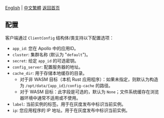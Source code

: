 [English](../en/Configuration.md) | [中文繁體](../zh-TW/Configuration.md)
[返回首页](Home.md)

## 配置

客户端通过 `ClientConfig` 结构体/类支持以下配置选项：

- `app_id`: 您在 Apollo 中的应用ID。
- `cluster`: 集群名称 (默认为 "`default`")。
- `secret`: 给定 `app_id` 的可选密钥。
- `config_server`: 配置服务器的地址。
- `cache_dir`: 用于存储本地缓存的目录。
    - 对于非 WASM 目标（本机 Rust 应用程序）：如果未指定，则默认为构造为 `/opt/data/{app_id}/config-cache` 的路径。
    - 对于 WASM 目标：此字段是可选的，默认为 `None`；文件系统缓存在浏览器环境中通常不适用或不使用。
- `label`: 当前实例的标签。用于在灰度发布中标识当前实例。
- `ip`: 您应用程序的 IP 地址。用于在灰度发布中标识当前实例。
